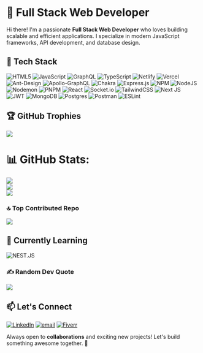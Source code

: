 # 🚀 Full Stack Web Developer

Hi there! I'm a passionate **Full Stack Web Developer** who loves building scalable and efficient applications. I specialize in modern JavaScript frameworks, API development, and database design.

## 🔧 Tech Stack

![HTML5](https://img.shields.io/badge/html5-%23E34F26.svg?style=for-the-badge&logo=html5&logoColor=white) ![JavaScript](https://img.shields.io/badge/javascript-%23323330.svg?style=for-the-badge&logo=javascript&logoColor=%23F7DF1E) ![GraphQL](https://img.shields.io/badge/-GraphQL-E10098?style=for-the-badge&logo=graphql&logoColor=white) ![TypeScript](https://img.shields.io/badge/typescript-%23007ACC.svg?style=for-the-badge&logo=typescript&logoColor=white) ![Netlify](https://img.shields.io/badge/netlify-%23000000.svg?style=for-the-badge&logo=netlify&logoColor=#00C7B7) ![Vercel](https://img.shields.io/badge/vercel-%23000000.svg?style=for-the-badge&logo=vercel&logoColor=white) ![Ant-Design](https://img.shields.io/badge/-AntDesign-%230170FE?style=for-the-badge&logo=ant-design&logoColor=white) ![Apollo-GraphQL](https://img.shields.io/badge/-ApolloGraphQL-311C87?style=for-the-badge&logo=apollo-graphql) ![Chakra](https://img.shields.io/badge/chakra-%234ED1C5.svg?style=for-the-badge&logo=chakraui&logoColor=white) ![Express.js](https://img.shields.io/badge/express.js-%23404d59.svg?style=for-the-badge&logo=express&logoColor=%2361DAFB) ![NPM](https://img.shields.io/badge/NPM-%23CB3837.svg?style=for-the-badge&logo=npm&logoColor=white) ![NodeJS](https://img.shields.io/badge/node.js-6DA55F?style=for-the-badge&logo=node.js&logoColor=white) ![Nodemon](https://img.shields.io/badge/NODEMON-%23323330.svg?style=for-the-badge&logo=nodemon&logoColor=%BBDEAD) ![PNPM](https://img.shields.io/badge/pnpm-%234a4a4a.svg?style=for-the-badge&logo=pnpm&logoColor=f69220) ![React](https://img.shields.io/badge/react-%2320232a.svg?style=for-the-badge&logo=react&logoColor=%2361DAFB) ![Socket.io](https://img.shields.io/badge/Socket.io-black?style=for-the-badge&logo=socket.io&badgeColor=010101) ![TailwindCSS](https://img.shields.io/badge/tailwindcss-%2338B2AC.svg?style=for-the-badge&logo=tailwind-css&logoColor=white) ![Next JS](https://img.shields.io/badge/Next-black?style=for-the-badge&logo=next.js&logoColor=white) ![JWT](https://img.shields.io/badge/JWT-black?style=for-the-badge&logo=JSON%20web%20tokens) ![MongoDB](https://img.shields.io/badge/MongoDB-%234ea94b.svg?style=for-the-badge&logo=mongodb&logoColor=white) ![Postgres](https://img.shields.io/badge/postgres-%23316192.svg?style=for-the-badge&logo=postgresql&logoColor=white) ![Postman](https://img.shields.io/badge/Postman-FF6C37?style=for-the-badge&logo=postman&logoColor=white) ![ESLint](https://img.shields.io/badge/ESLint-4B3263?style=for-the-badge&logo=eslint&logoColor=white)

## 🏆 GitHub Trophies

![](https://github-profile-trophy.vercel.app/?username=anshal1&theme=radical&no-frame=false&no-bg=true&margin-w=4)

# 📊 GitHub Stats:

![](https://github-readme-stats.vercel.app/api?username=anshal1&theme=dark&hide_border=false&include_all_commits=false&count_private=false)<br/>
![](https://github-readme-streak-stats.herokuapp.com/?user=anshal1&theme=dark&hide_border=false)<br/>
![](https://github-readme-stats.vercel.app/api/top-langs/?username=anshal1&theme=dark&hide_border=false&include_all_commits=false&count_private=false&layout=compact)

### 🔝 Top Contributed Repo

![](https://github-contributor-stats.vercel.app/api?username=anshal1&limit=5&theme=dark&combine_all_yearly_contributions=true)

## 🌱 Currently Learning

![NEST.JS](https://img.shields.io/badge/node.js-6DA55F?style=for-the-badge&logo=node.js&logoColor=white)

### ✍️ Random Dev Quote

![](https://quotes-github-readme.vercel.app/api?type=horizontal&theme=radical)

## 📫 Let's Connect

<!-- [![Fiverr](https://img.shields.io/badge/Fiverr-1DBF73?logo=fiverr&logoColor=fff(<https://www.fiverr.com/s/qDyq9EZ)>)] -->

[![LinkedIn](https://img.shields.io/badge/LinkedIn-%230077B5.svg?logo=linkedin&logoColor=white)](<(https://www.linkedin.com/in/anshal-patel-8550aa258/)>) [![email](https://img.shields.io/badge/Email-D14836?logo=gmail&logoColor=white)](mailto:panshal911@gmail.com)
[![Fiverr](https://img.shields.io/badge/Fiverr-1DBF73?logo=fiverr&logoColor=fff)](<(https://www.fiverr.com/s/qDyq9EZ)>)

Always open to **collaborations** and exciting new projects! Let's build something awesome together. 🚀
